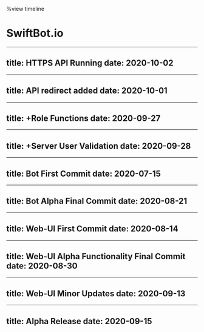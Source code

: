 %view timeline

# SwiftBot.io

---
title: HTTPS API Running
date: 2020-10-02
---

---
title: API redirect added
date: 2020-10-01
---

---
title: +Role Functions
date: 2020-09-27
---

---
title: +Server User Validation
date: 2020-09-28
---

---
title: Bot First Commit
date: 2020-07-15
---

---
title: Bot Alpha Final Commit
date: 2020-08-21
---

---
title: Web-UI First Commit
date: 2020-08-14
---

---
title: Web-UI Alpha Functionality Final Commit
date: 2020-08-30
---

---
title: Web-UI Minor Updates
date: 2020-09-13
---

---
title: Alpha Release
date: 2020-09-15
---
